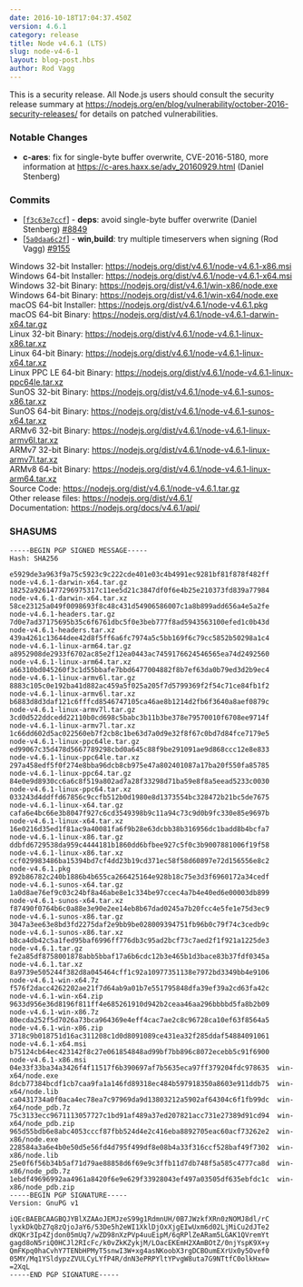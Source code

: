 ```yaml
---
date: 2016-10-18T17:04:37.450Z
version: 4.6.1
category: release
title: Node v4.6.1 (LTS)
slug: node-v4-6-1
layout: blog-post.hbs
author: Rod Vagg
---
```


This is a security release. All Node.js users should consult the security release summary at https://nodejs.org/en/blog/vulnerability/october-2016-security-releases/ for details on patched vulnerabilities.

### Notable Changes

* **c-ares**: fix for single-byte buffer overwrite, CVE-2016-5180, more information at https://c-ares.haxx.se/adv_20160929.html (Daniel Stenberg)

### Commits

* [[`f3c63e7ccf`](https://github.com/nodejs/node/commit/f3c63e7ccf)] - **deps**: avoid single-byte buffer overwrite (Daniel Stenberg) [#8849](https://github.com/nodejs/node/pull/8849)
* [[`5a0daa6c2f`](https://github.com/nodejs/node/commit/5a0daa6c2f)] - **win,build**: try multiple timeservers when signing (Rod Vagg) [#9155](https://github.com/nodejs/node/pull/9155)

Windows 32-bit Installer: https://nodejs.org/dist/v4.6.1/node-v4.6.1-x86.msi<br>
Windows 64-bit Installer: https://nodejs.org/dist/v4.6.1/node-v4.6.1-x64.msi<br>
Windows 32-bit Binary: https://nodejs.org/dist/v4.6.1/win-x86/node.exe<br>
Windows 64-bit Binary: https://nodejs.org/dist/v4.6.1/win-x64/node.exe<br>
macOS 64-bit Installer: https://nodejs.org/dist/v4.6.1/node-v4.6.1.pkg<br>
macOS 64-bit Binary: https://nodejs.org/dist/v4.6.1/node-v4.6.1-darwin-x64.tar.gz<br>
Linux 32-bit Binary: https://nodejs.org/dist/v4.6.1/node-v4.6.1-linux-x86.tar.xz<br>
Linux 64-bit Binary: https://nodejs.org/dist/v4.6.1/node-v4.6.1-linux-x64.tar.xz<br>
Linux PPC LE 64-bit Binary: https://nodejs.org/dist/v4.6.1/node-v4.6.1-linux-ppc64le.tar.xz<br>
SunOS 32-bit Binary: https://nodejs.org/dist/v4.6.1/node-v4.6.1-sunos-x86.tar.xz<br>
SunOS 64-bit Binary: https://nodejs.org/dist/v4.6.1/node-v4.6.1-sunos-x64.tar.xz<br>
ARMv6 32-bit Binary: https://nodejs.org/dist/v4.6.1/node-v4.6.1-linux-armv6l.tar.xz<br>
ARMv7 32-bit Binary: https://nodejs.org/dist/v4.6.1/node-v4.6.1-linux-armv7l.tar.xz<br>
ARMv8 64-bit Binary: https://nodejs.org/dist/v4.6.1/node-v4.6.1-linux-arm64.tar.xz<br>
Source Code: https://nodejs.org/dist/v4.6.1/node-v4.6.1.tar.gz<br>
Other release files: https://nodejs.org/dist/v4.6.1/<br>
Documentation: https://nodejs.org/docs/v4.6.1/api/

<h3 id="shasums">SHASUMS</h3>

```
-----BEGIN PGP SIGNED MESSAGE-----
Hash: SHA256

e5929de3a963f9a75c5923c9c222cde401e03c4b4991ec9281bf81f878f482ff  node-v4.6.1-darwin-x64.tar.gz
18252a9261477296975317c11ee5d21c3847df0f6e4b25e210373fd839a77984  node-v4.6.1-darwin-x64.tar.xz
58ce23125a049f0098693f8c48c431d54906586007c1a8b899add656a4e5a2fe  node-v4.6.1-headers.tar.gz
7d0e7ad37175695b35c6f6761dbc5f0e3beb777f8ad5943563100efed1c0b43d  node-v4.6.1-headers.tar.xz
439a4261c13644dee42d8f5ff6a6fc7974a5c5bb169f6c79cc5852b50298a1c4  node-v4.6.1-linux-arm64.tar.gz
a8952908de2933f6702ac85e2f12ea0443ac7459176624546565ea74d2492560  node-v4.6.1-linux-arm64.tar.xz
a66310bd045260f3c1d55bbafe7bbd6477004882f8b7ef63da0b79ed3d2b9ec4  node-v4.6.1-linux-armv6l.tar.gz
8883c105c0e192ba41d882ac459a5f025a205f7d5799369f2f54c71ce84fb1f2  node-v4.6.1-linux-armv6l.tar.xz
b6883d8d3daf121c6fffcd8546747105ca46ae8b1214d2fb6f3640a8aef0879c  node-v4.6.1-linux-armv7l.tar.gz
3cd0d522ddcedd22110b0cd698c5babc3b11b3be378e79570010f6708ee9714f  node-v4.6.1-linux-armv7l.tar.xz
1c66dd602d5ac022560eb7f2cb8c1be63d7a0d9e32f8f67c0bd7d84fce7179e5  node-v4.6.1-linux-ppc64le.tar.gz
ed99067c35d478d5667789298cbd0a645c88f9be291091ae9d868ccc12e8e833  node-v4.6.1-linux-ppc64le.tar.xz
297a458edf5f0f274e8bba96dcb8cb975e47a802401087a17ba20f550fa85785  node-v4.6.1-linux-ppc64.tar.gz
84e0e9d8930cc6a6c8f519a802ad7a28f33298d71ba59e8f8a5eead5233c0030  node-v4.6.1-linux-ppc64.tar.xz
033243d4ddffd67856c9ccfb512b0d1980e8d1373554bc328472b21bc5de7675  node-v4.6.1-linux-x64.tar.gz
cafa6e4bc66e3b8047f927c6cd3549398b9c11a94c73c9d0b9fc330e85e9697b  node-v4.6.1-linux-x64.tar.xz
16e0216d35ed1f81ac9a40081fa6f9b28e63dcbb38b316956dc1badd8b4bcfa7  node-v4.6.1-linux-x86.tar.gz
ddbfd6729538da959c4444181b1860dd6bfbee927c5f0c3b9007881006f19f58  node-v4.6.1-linux-x86.tar.xz
ccf029983486ba15394bd7cf4dd23b19cd371ec58f58d60897e72d156556e8c2  node-v4.6.1.pkg
892b86782c240b1886b4b655ca266425164e928b18c75e3d3f6960172a34cedf  node-v4.6.1-sunos-x64.tar.gz
1a0d8ae76ef9c03c24bf8a46abe8e1c334be97ccec4a7b4e40ed6e00003db899  node-v4.6.1-sunos-x64.tar.xz
f87490f0764b6c0a88e3e90e2ee14eb8b67dad0245a7b20fcc4e5fe1e75d3ec9  node-v4.6.1-sunos-x86.tar.gz
3047a3ee63e8bd3fd2275daf2e9bb9be028009394751fb96b0c79f74c3cedb9c  node-v4.6.1-sunos-x86.tar.xz
b8ca4db42c5a1fed95baf6996ff776db3c95ad2bcf73c7aed2f1f921a1225de3  node-v4.6.1.tar.gz
fe2a85df8758001878abb5bbaf17a6b6cdc12b3e465b1d3bace83b37fdf0345a  node-v4.6.1.tar.xz
8a9739e505244f382d8a045464cff1c92a10977351138e7972bd3349bb4e9106  node-v4.6.1-win-x64.7z
f576f2dacc4262202ae21f7d64ab9a01b7e551795848dfa39ef39a2cd63fa42c  node-v4.6.1-win-x64.zip
9633d956e36d8196f811ff4e685261910d942b2ceaa46aa296bbbbd5fa8b2b09  node-v4.6.1-win-x86.7z
80ecda252f5d7026a73bca964369e4eff4cac7ae2c8c96728ca10ef63f8564a5  node-v4.6.1-win-x86.zip
3718c9b018751d16ac311208c1d0d8091089ce431ea32f285ddaf54884091061  node-v4.6.1-x64.msi
b75124cb64ec423142f8c27e061854848ad99bf7bb896c8072ecebb5c91f6900  node-v4.6.1-x86.msi
04e33f33ba34a3426f4f11517f6b390697af7b5635eca97ff379204fdc978635  win-x64/node.exe
8dcb77384bcdf1cb7caa9fa1a146fd89318ec484b597918350a8603e911ddb75  win-x64/node.lib
ca0431734a0f0aca4ec78ea7c97969da9d13803212a5902af64304c6f1fb99dc  win-x64/node_pdb.7z
75c3133ecc9671113057727c1bd91af489a37ed207821acc731e27389d91cd94  win-x64/node_pdb.zip
965d55bdb6e8abc4053cccf87fbb524d4e2c416eba8892705eac60acf73262e2  win-x86/node.exe
228584a3a6e4b0e50d5e56fd4d795f499df8e08b4a33f316ccf528baf49f7302  win-x86/node.lib
25e0f6f56b34b5af71d79ae88858d6f69e9c3ffb11d7db748f5a585c4777ca8d  win-x86/node_pdb.7z
1ebdf49696992aa4961a8420f6e9e629f33928043ef497a03505df635ebfdc1c  win-x86/node_pdb.zip
-----BEGIN PGP SIGNATURE-----
Version: GnuPG v1

iQEcBAEBCAAGBQJYBlXZAAoJEMJzeS99g1RdmnUH/0B7JWzkfXRn0zNOMJ8dl/rC
lyxkDkQbZ7q8zQjoJaY6/53De5h2eWI1XklDjOxXjgEIwUxm6d02LjMiCu2dJTe2
dKQKr3Ip4Zjdon05mUq7/wZD98nXzPVp4uuEipM/6qRPlZeARam5LGAK1QVremYt
gagd8oN5riQ0HCJl2RIcFc/k0vZkKZykjM/LOacEKEmH2XAmBOtZ/0njYspK9X+y
QmFKpq0haCvhY7TENbHPMyT5snwI3W+xg4asNKoobX3rgDCBOumEXrUx0y5Ovef0
05MY/Mq1YSldypzZVULCyLYfP4R/dnN3ePRPYltYPvgW8uta7G9NTtfC0olkHxw=
=2XqL
-----END PGP SIGNATURE-----

```
